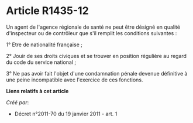 # Article R1435-12

Un agent de l'agence régionale de santé ne peut être désigné en qualité d'inspecteur ou de contrôleur que s'il remplit les
conditions suivantes : 

1° Etre de nationalité française ; 

2° Jouir de ses droits civiques et se trouver en position régulière au regard du code du service national ; 

3° Ne pas avoir fait l'objet d'une condamnation pénale devenue définitive à une peine incompatible avec l'exercice de ces
fonctions.

**Liens relatifs à cet article**

_Créé par_:

  - Décret n°2011-70 du 19 janvier 2011 - art. 1
